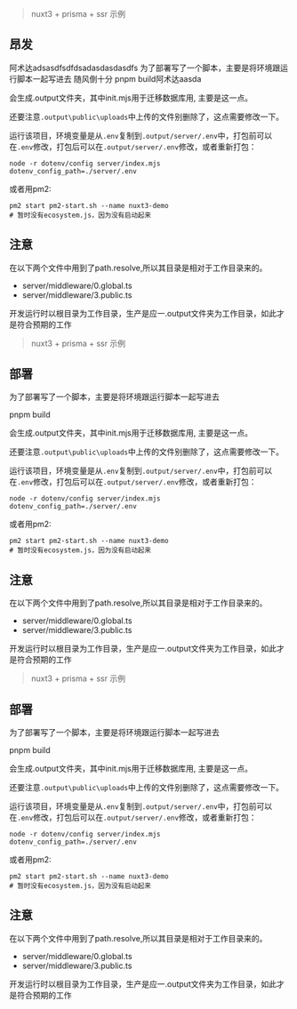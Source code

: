 > nuxt3 + prisma + ssr 示例

## 昂发
阿术达adsasdfsdfdsadasdasdasdfs
为了部署写了一个脚本，主要是将环境跟运行脚本一起写进去
随风倒十分
pnpm build阿术达aasda

会生成.output文件夹，其中init.mjs用于迁移数据库用, 主要是这一点。

还要注意`.output\public\uploads`中上传的文件别删除了，这点需要修改一下。

运行该项目，环境变量是从`.env`复制到`.output/server/.env`中，打包前可以在`.env`修改，打包后可以在`.output/server/.env`修改，或者重新打包：

```
node -r dotenv/config server/index.mjs dotenv_config_path=./server/.env
```

或者用pm2:
```
pm2 start pm2-start.sh --name nuxt3-demo
# 暂时没有ecosystem.js，因为没有启动起来
```

## 注意

在以下两个文件中用到了path.resolve,所以其目录是相对于工作目录来的。

- server/middleware/0.global.ts
- server/middleware/3.public.ts

开发运行时以根目录为工作目录，生产是应一.output文件夹为工作目录，如此才是符合预期的工作

> nuxt3 + prisma + ssr 示例

## 部署

为了部署写了一个脚本，主要是将环境跟运行脚本一起写进去

pnpm build

会生成.output文件夹，其中init.mjs用于迁移数据库用, 主要是这一点。

还要注意`.output\public\uploads`中上传的文件别删除了，这点需要修改一下。

运行该项目，环境变量是从`.env`复制到`.output/server/.env`中，打包前可以在`.env`修改，打包后可以在`.output/server/.env`修改，或者重新打包：

```
node -r dotenv/config server/index.mjs dotenv_config_path=./server/.env
```

或者用pm2:
```
pm2 start pm2-start.sh --name nuxt3-demo
# 暂时没有ecosystem.js，因为没有启动起来
```

## 注意

在以下两个文件中用到了path.resolve,所以其目录是相对于工作目录来的。

- server/middleware/0.global.ts
- server/middleware/3.public.ts

开发运行时以根目录为工作目录，生产是应一.output文件夹为工作目录，如此才是符合预期的工作

> nuxt3 + prisma + ssr 示例

## 部署

为了部署写了一个脚本，主要是将环境跟运行脚本一起写进去

pnpm build

会生成.output文件夹，其中init.mjs用于迁移数据库用, 主要是这一点。

还要注意`.output\public\uploads`中上传的文件别删除了，这点需要修改一下。

运行该项目，环境变量是从`.env`复制到`.output/server/.env`中，打包前可以在`.env`修改，打包后可以在`.output/server/.env`修改，或者重新打包：

```
node -r dotenv/config server/index.mjs dotenv_config_path=./server/.env
```

或者用pm2:
```
pm2 start pm2-start.sh --name nuxt3-demo
# 暂时没有ecosystem.js，因为没有启动起来
```

## 注意

在以下两个文件中用到了path.resolve,所以其目录是相对于工作目录来的。

- server/middleware/0.global.ts
- server/middleware/3.public.ts

开发运行时以根目录为工作目录，生产是应一.output文件夹为工作目录，如此才是符合预期的工作